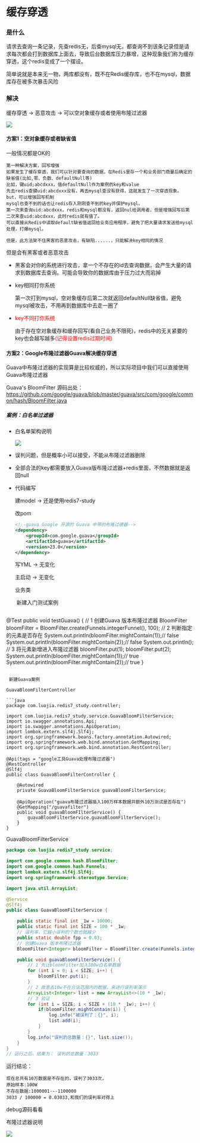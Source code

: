 # 缓存穿透

### 是什么

请求去查询一条记录，先查redis无，后查mysql无，都查询不到该条记录但是请求每次都会打到数据库上面去，导致后台数据库压力暴增，这种现象我们称为缓存穿透，这个redis变成了一个摆设。

简单说就是本来无一物，两库都没有，既不在Redis缓存库，也不在mysql，数据库存在被多次暴击风险

### 解决

缓存穿透 -> 恶意攻击 -> 可以空对象缓存或者使用布隆过滤器

![](images/1.Redis+布隆过滤器.png)

#### **方案1：空对象缓存或者缺省值**

一般情况都是OK的

```text
第一种解决方案，回写增强
如果发生了缓存穿透，我们可以针对要查询的数据，在Redis里存一个和业务部门商量后确定的缺省值(比如,零、负数、defaultNull等)
比如，键uid;abcdxxx，值defaultNull作为案例的key和value
先去redis查键uid:abcdxxx没有，再去mysql查没有获得，这就发生了一次穿透现象。
but，可以增强回写机制
mysql也查不到的话也让redis存入刚刚查不到的key并保护mysql。
第一次来查询uid:abcdxxx，redis和mysql都没有，返回nul给调用者，但是增强回写后第二次来查uid:abcdxxx，此时redis就有值了。
可以直接从Redis中读取default缺省值返回给业务应用程序，避免了把大量请求发送给mysql处理，打爆mysql。

但是，此方法架不住黑客的恶意攻击，有缺陷......，只能解决key相同的情况
```

但是会有黑客或者恶意攻击

- 黑客会对你的系统进行攻击，拿一个不存在的id去查询数据，会产生大量的请求到数据库去查询。可能会导致你的数据库由于压力过大而宕掉

- key相同打你系统

  第一次打到mysql，空对象缓存后第二次就返回defaultNull缺省值，避免mysql被攻击，不用再到数据库中去走一圈了

- <font color ='red'>key不同打你系统</font>

  由于存在空对象缓存和缓存回写(看自己业务不限死)，redis中的无关紧要的key也会越写越多<font color ='red'>(记得设置redis过期时间)</font>

#### **方案2：Google布隆过滤器Guava解决缓存穿透**

Guava中布隆过滤器的实现算是比较权威的，所以实际项目中我们可以直接使用Guava布隆过滤器

Guava's  BloomFilter 源码出处：https://github.com/google/guava/blob/master/guava/src/com/google/common/hash/BloomFilter.java

##### 案例：白名单过滤器

- 白名单架构说明

  ![](images/2.白名单架构说明.png)

- 误判问题，但是概率小可以接受，不能从布隆过滤器删除

- 全部合法的key都需要放入Guava版布隆过滤器+redis里面，不然数据就是返回null

- 代码编写

  建model -> 还是使用redis7-study

  改pom

  ```xml
  <!--guava Google 开源的 Guava 中带的布隆过德器-->
  <dependency>
      <groupId>com.google.guava</groupId>
      <artifactId>guava</artifactId>
      <version>23.0</version>
  </dependency>
  ```

  写YML -> 无变化

  主启动 -> 无变化

  业务类

  ​	新建入门测试案例

  ```java
@Test
  public void testGuava() {
    // 1 创建Guava 版本布隆过滤器
      BloomFilter<Integer> bloomFilter = BloomFilter.create(Funnels.integerFunnel(), 100);
      // 2 判断指定的元素是否存在
      System.out.println(bloomFilter.mightContain(1));// false
      System.out.println(bloomFilter.mightContain(2));// false
      System.out.println();
      // 3 将元素新增进入布隆过滤器
      bloomFilter.put(1);
      bloomFilter.put(2);
      System.out.println(bloomFilter.mightContain(1));// true
      System.out.println(bloomFilter.mightContain(2));// true
  }
  ```
  
  ​	新建Guava案例
  
  GuavaBloomFilterController
  
  ```java
  package com.luojia.redis7_study.controller;
  
  import com.luojia.redis7_study.service.GuavaBloomFilterService;
  import io.swagger.annotations.Api;
  import io.swagger.annotations.ApiOperation;
  import lombok.extern.slf4j.Slf4j;
  import org.springframework.beans.factory.annotation.Autowired;
  import org.springframework.web.bind.annotation.GetMapping;
  import org.springframework.web.bind.annotation.RestController;
  
  @Api(tags = "google工具Guava处理布隆过滤器")
  @RestController
  @Slf4j
  public class GuavaBloomFilterController {
  
      @Autowired
      private GuavaBloomFilterService guavaBloomFilterService;
  
      @ApiOperation("guava布隆过滤器插入100万样本数据并额外10万测试是否存在")
      @GetMapping("/guavafilter")
      public void guavaBloomFIlterService() {
          guavaBloomFilterService.guavaBloomFilterService();
      }
  }
  ```
  
  GuavaBloomFilterService
  
  ```java
  package com.luojia.redis7_study.service;
  
  import com.google.common.hash.BloomFilter;
  import com.google.common.hash.Funnels;
  import lombok.extern.slf4j.Slf4j;
  import org.springframework.stereotype.Service;
  
  import java.util.ArrayList;
  
  @Service
  @Slf4j
  public class GuavaBloomFilterService {
  
      public static final int _1w = 10000;
      public static final int SIZE = 100 * _1w;
      // 误判率，它越小误判的个数也就越少
      public static double fpp = 0.03;
      // 创建Guava 版本布隆过滤器
      BloomFilter<Integer> bloomFilter = BloomFilter.create(Funnels.integerFunnel(), SIZE, fpp);
  
      public void guavaBloomFilterService() {
          // 1 先让bloomFilter加入100w白名单数据
          for (int i = 0; i < SIZE; i++) {
              bloomFilter.put(i);
          }
          // 2 故意去10w不在合法范围内的数据，来进行误判率演示
          ArrayList<Integer> list = new ArrayList<>(10 * _1w);
          // 3 验证
          for (int i = SIZE; i < SIZE + (10 * _1w); i++) {
              if(bloomFilter.mightContain(i)) {
                  log.info("被误判了：{}", i);
                  list.add(i);
              }
          }
          log.info("误判的总数量：{}", list.size());
      }
  }
  // 运行之后，结果为： 误判的总数量：3033
  ```
  
  运行结论：
  
  ```text
  现在总共有10万数据是不存在的，误判了3033次，
  原始样本:100W
  不存在数据:1000001---1100000
  3033 / 100000 = 0.03033,和我们的误判率对得上
  ```
  
  debug源码看看
  
  
  
  布隆过滤器说明
  
  ![](images/3.布隆过滤器说明.png)
  
  

 	 







